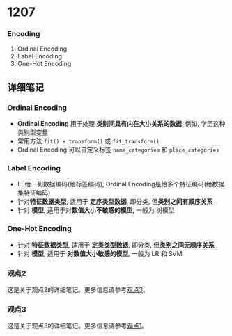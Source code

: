 # 1207

### Encoding 

1. Ordinal Encoding 
2. Label Encoding
3. One-Hot Encoding 

## 详细笔记

### Ordinal Encoding

- **Ordinal Encoding** 用于处理 **类别间具有内在大小关系的数据**, 例如, 学历这种类别型变量. 
- 常用方法 `fit() + transform()` 或 `fit_transform()`  
- Ordinal Encoding 可以自定义标签 `name_categories` 和 `place_categories`   

### Label Encoding 
- LE给一列数据编码(给标签编码), Ordinal Encoding是给多个特征编码(给数据集特征编码)
- 针对**特征数据类型**, 适用于 **定序类型数据**, 即分类, 但**类别之间有顺序关系**  
- 针对 **模型**, 适用于对**数值大小不敏感的模型**, 一般为 树模型 

### One-Hot Encoding 
- 针对 **特征数据类型**, 适用于 **定类类型数据**, 即分类, 但**类别之间无顺序关系**  
- 针对 **模型**, 适用于 **对数值大小敏感的模型**, 一般为 LR 和 SVM 


### 观点2

这是关于观点2的详细笔记。更多信息请参考[观点3](#观点3)。

### 观点3

这是关于观点3的详细笔记。更多信息请参考[观点1](#观点1)。